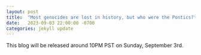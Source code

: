 ```yaml
---
layout: post
title:  "Most genocides are lost in history, but who were the Pontics?"
date:   2023-09-03 22:00:00 -0700
categories: jekyll update
---
```

This blog will be released around 10PM PST on Sunday, September 3rd.